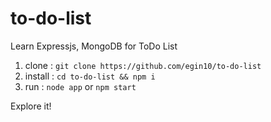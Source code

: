 # to-do-list
Learn Expressjs, MongoDB for ToDo List

1. clone : `git clone https://github.com/egin10/to-do-list`
2. install : `cd to-do-list && npm i`
3. run : `node app` or `npm start`

Explore it!
